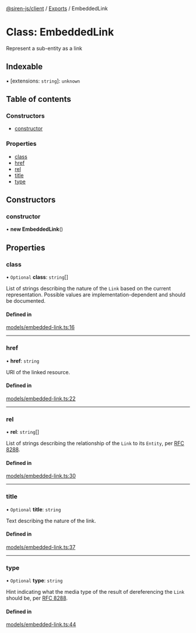 [@siren-js/client](../README.md) / [Exports](../modules.md) / EmbeddedLink

# Class: EmbeddedLink

Represent a sub-entity as a link

## Indexable

▪ [extensions: `string`]: `unknown`

## Table of contents

### Constructors

- [constructor](EmbeddedLink.md#constructor)

### Properties

- [class](EmbeddedLink.md#class)
- [href](EmbeddedLink.md#href)
- [rel](EmbeddedLink.md#rel)
- [title](EmbeddedLink.md#title)
- [type](EmbeddedLink.md#type)

## Constructors

### constructor

• **new EmbeddedLink**()

## Properties

### class

• `Optional` **class**: `string`[]

List of strings describing the nature of the `Link` based on the current representation. Possible values are
implementation-dependent and should be documented.

#### Defined in

[models/embedded-link.ts:16](https://github.com/siren-js/client/blob/728c0fb/src/models/embedded-link.ts#L16)

___

### href

• **href**: `string`

URI of the linked resource.

#### Defined in

[models/embedded-link.ts:22](https://github.com/siren-js/client/blob/728c0fb/src/models/embedded-link.ts#L22)

___

### rel

• **rel**: `string`[]

List of strings describing the relationship of the `Link` to its `Entity`, per [RFC 8288](https://tools.ietf.org/html/rfc8288).

#### Defined in

[models/embedded-link.ts:30](https://github.com/siren-js/client/blob/728c0fb/src/models/embedded-link.ts#L30)

___

### title

• `Optional` **title**: `string`

Text describing the nature of the link.

#### Defined in

[models/embedded-link.ts:37](https://github.com/siren-js/client/blob/728c0fb/src/models/embedded-link.ts#L37)

___

### type

• `Optional` **type**: `string`

Hint indicating what the media type of the result of dereferencing the `Link` should be, per [RFC 8288](https://tools.ietf.org/html/rfc8288#section-3.4.1).

#### Defined in

[models/embedded-link.ts:44](https://github.com/siren-js/client/blob/728c0fb/src/models/embedded-link.ts#L44)
